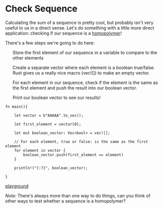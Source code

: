 # Check Sequence

Calculating the sum of a sequence is pretty cool, but probably isn't very useful to us in a direct sense. Let's do something with a little more direct application: checking if our sequence is a [homopolymer](https://www.merriam-webster.com/dictionary/homopolymer)!

There's a few steps we're going to do here:

<ul> Store the first element of our sequence in a variable to compare to the other elements </ul>
<ul> Create a separate vector where each element is a boolean true/false. Rust gives us a really nice macro (vec![]) to make an empty vector. </ul>
<ul> For each element in our sequence, check if the element is the same as the first element and push the result into our boolean vector. </ul>
<ul> Print our boolean vector to see our results! </ul>

```
fn main(){

    let vector = b"AAAAA".to_vec();
    
    let first_element = vector[0];
        
    let mut boolean_vector: Vec<bool> = vec![];

    // For each element, true or false: is the same as the first element    
    for element in vector {
        boolean_vector.push(first_element == element)
    }

    println!("{:?}", boolean_vector);

}
```

[playground](https://play.rust-lang.org/?version=stable&mode=debug&edition=2018&gist=1bf1cb00cdfce69f3765253711c55c55)

*Note:* There's always more than one way to do things, can you think of other ways to test whether a sequence is a homopolymer?
